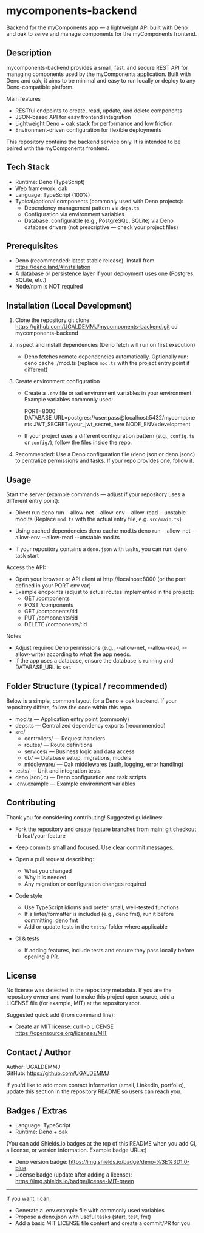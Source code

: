 # mycomponents-backend

Backend for the myComponents app — a lightweight API built with Deno and oak to serve and manage components for the myComponents frontend.

## Description

mycomponents-backend provides a small, fast, and secure REST API for managing components used by the myComponents application. Built with Deno and oak, it aims to be minimal and easy to run locally or deploy to any Deno-compatible platform.

Main features
- RESTful endpoints to create, read, update, and delete components
- JSON-based API for easy frontend integration
- Lightweight Deno + oak stack for performance and low friction
- Environment-driven configuration for flexible deployments

This repository contains the backend service only. It is intended to be paired with the myComponents frontend.

## Tech Stack

- Runtime: Deno (TypeScript)
- Web framework: oak
- Language: TypeScript (100%)
- Typical/optional components (commonly used with Deno projects):
  - Dependency management pattern via `deps.ts`
  - Configuration via environment variables
  - Database: configurable (e.g., PostgreSQL, SQLite) via Deno database drivers (not prescriptive — check your project files)

## Prerequisites

- Deno (recommended: latest stable release). Install from https://deno.land/#installation
- A database or persistence layer if your deployment uses one (Postgres, SQLite, etc.)
- Node/npm is NOT required

## Installation (Local Development)

1. Clone the repository
   git clone https://github.com/UGALDEMMJ/mycomponents-backend.git
   cd mycomponents-backend

2. Inspect and install dependencies (Deno fetch will run on first execution)
   - Deno fetches remote dependencies automatically. Optionally run:
     deno cache ./mod.ts
     (replace `mod.ts` with the project entry point if different)

3. Create environment configuration
   - Create a `.env` file or set environment variables in your environment. Example variables commonly used:

     PORT=8000
     DATABASE_URL=postgres://user:pass@localhost:5432/mycomponents
     JWT_SECRET=your_jwt_secret_here
     NODE_ENV=development

   - If your project uses a different configuration pattern (e.g., `config.ts` or `config/`), follow the files inside the repo.

4. Recommended: Use a Deno configuration file (deno.json or deno.jsonc) to centralize permissions and tasks. If your repo provides one, follow it.

## Usage

Start the server (example commands — adjust if your repository uses a different entry point):

- Direct run
  deno run --allow-net --allow-env --allow-read --unstable mod.ts
  (Replace `mod.ts` with the actual entry file, e.g. `src/main.ts`)

- Using cached dependencies
  deno cache mod.ts
  deno run --allow-net --allow-env --allow-read --unstable mod.ts

- If your repository contains a `deno.json` with tasks, you can run:
  deno task start

Access the API:
- Open your browser or API client at http://localhost:8000 (or the port defined in your PORT env var)
- Example endpoints (adjust to actual routes implemented in the project):
  - GET /components
  - POST /components
  - GET /components/:id
  - PUT /components/:id
  - DELETE /components/:id

Notes
- Adjust required Deno permissions (e.g., --allow-net, --allow-read, --allow-write) according to what the app needs.
- If the app uses a database, ensure the database is running and DATABASE_URL is set.

## Folder Structure (typical / recommended)

Below is a simple, common layout for a Deno + oak backend. If your repository differs, follow the code within this repo.

- mod.ts                 — Application entry point (commonly)
- deps.ts                — Centralized dependency exports (recommended)
- src/
  - controllers/         — Request handlers
  - routes/              — Route definitions
  - services/            — Business logic and data access
  - db/                  — Database setup, migrations, models
  - middleware/          — Oak middlewares (auth, logging, error handling)
- tests/                 — Unit and integration tests
- deno.json(.c)          — Deno configuration and task scripts
- .env.example           — Example environment variables

## Contributing

Thank you for considering contributing! Suggested guidelines:

- Fork the repository and create feature branches from main:
  git checkout -b feat/your-feature

- Keep commits small and focused. Use clear commit messages.

- Open a pull request describing:
  - What you changed
  - Why it is needed
  - Any migration or configuration changes required

- Code style
  - Use TypeScript idioms and prefer small, well-tested functions
  - If a linter/formatter is included (e.g., deno fmt), run it before committing:
    deno fmt
  - Add or update tests in the `tests/` folder where applicable

- CI & tests
  - If adding features, include tests and ensure they pass locally before opening a PR.

## License

No license was detected in the repository metadata. If you are the repository owner and want to make this project open source, add a LICENSE file (for example, MIT) at the repository root.

Suggested quick add (from command line):
- Create an MIT license:
  curl -o LICENSE https://opensource.org/licenses/MIT

## Contact / Author

Author: UGALDEMMJ  
GitHub: https://github.com/UGALDEMMJ

If you'd like to add more contact information (email, LinkedIn, portfolio), update this section in the repository README so users can reach you.

## Badges / Extras

- Language: TypeScript
- Runtime: Deno + oak

(You can add Shields.io badges at the top of this README when you add CI, a license, or version information. Example badge URLs:)
- Deno version badge: https://img.shields.io/badge/deno-%3E%3D1.0-blue
- License badge (update after adding a license): https://img.shields.io/badge/license-MIT-green

---

If you want, I can:
- Generate a .env.example file with commonly used variables
- Propose a deno.json with useful tasks (start, test, fmt)
- Add a basic MIT LICENSE file content and create a commit/PR for you

```
